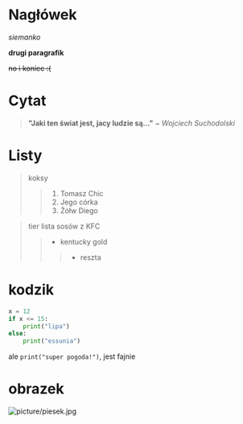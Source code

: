 # Nagłówek

*siemanko*

**drugi paragrafik**

~~no i koniec :(~~

# Cytat 

>**"Jaki ten świat jest, jacy ludzie są..."** ~ *Wojciech Suchodolski*

# Listy

>koksy
>>1. Tomasz Chic
>>2. Jego córka
>>3. Żółw Diego

> tier lista sosów z KFC
>> - kentucky gold
>>> + reszta     

# kodzik

```py
x = 12
if x <= 15:
    print("lipa")
else:
    print("essunia")
```

ale `print("super pogoda!")`, jest fajnie

# obrazek

![picture/piesek.jpg](picture/piesek.jpg)
